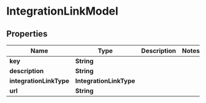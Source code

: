 

# IntegrationLinkModel


## Properties

| Name | Type | Description | Notes |
|------------ | ------------- | ------------- | -------------|
|**key** | **String** |  |  |
|**description** | **String** |  |  |
|**integrationLinkType** | **IntegrationLinkType** |  |  |
|**url** | **String** |  |  |



